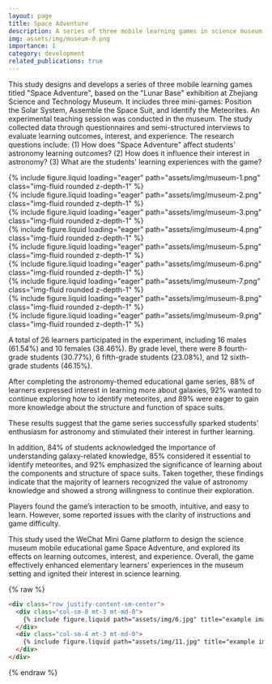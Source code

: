 ```yaml
---
layout: page
title: Space Adventure
description: A series of three mobile learning games in science museum.
img: assets/img/museum-0.png
importance: 1
category: development
related_publications: true
---
```


This study designs and develops a series of three mobile learning games titled "Space Adventure", based on the "Lunar Base" exhibition at Zhejiang Science and Technology Museum. It includes three mini-games: Position the Solar System, Assemble the Space Suit, and Identify the Meteorites. An experimental teaching session was conducted in the museum. The study collected data through questionnaires and semi-structured interviews to evaluate learning outcomes, interest, and experience. The research questions include:
(1) How does "Space Adventure" affect students' astronomy learning outcomes?
(2) How does it influence their interest in astronomy?
(3) What are the students' learning experiences with the game?

<div class="row">
    <div class="col-sm mt-3 mt-md-0">
        {% include figure.liquid loading="eager" path="assets/img/museum-1.png" class="img-fluid rounded z-depth-1" %}
    </div>
</div>
<div class="row">
    <div class="col-sm mt-3 mt-md-0">
        {% include figure.liquid loading="eager" path="assets/img/museum-2.png" class="img-fluid rounded z-depth-1" %}
    </div>
</div>
<div class="row">
    <div class="col-sm mt-3 mt-md-0">
        {% include figure.liquid loading="eager" path="assets/img/museum-3.png" class="img-fluid rounded z-depth-1" %}
    </div>
</div>
<div class="row">
    <div class="col-sm mt-3 mt-md-0">
        {% include figure.liquid loading="eager" path="assets/img/museum-4.png" class="img-fluid rounded z-depth-1" %}
    </div>
</div>
<div class="row">
    <div class="col-sm mt-3 mt-md-0">
        {% include figure.liquid loading="eager" path="assets/img/museum-5.png" class="img-fluid rounded z-depth-1" %}
    </div>
</div>
<div class="row">
    <div class="col-sm mt-3 mt-md-0">
        {% include figure.liquid loading="eager" path="assets/img/museum-6.png" class="img-fluid rounded z-depth-1" %}
    </div>
</div>
<div class="row">
    <div class="col-sm mt-3 mt-md-0">
        {% include figure.liquid loading="eager" path="assets/img/museum-7.png" class="img-fluid rounded z-depth-1" %}
    </div>
</div>
<div class="row">
    <div class="col-sm mt-3 mt-md-0">
        {% include figure.liquid loading="eager" path="assets/img/museum-8.png" class="img-fluid rounded z-depth-1" %}
    </div>
</div>
<div class="row">
    <div class="col-sm mt-3 mt-md-0">
        {% include figure.liquid loading="eager" path="assets/img/museum-9.png" class="img-fluid rounded z-depth-1" %}
    </div>
</div>

A total of 26 learners participated in the experiment, including 16 males (61.54%) and 10 females (38.46%).
By grade level, there were 8 fourth-grade students (30.77%), 6 fifth-grade students (23.08%), and 12 sixth-grade students (46.15%).

After completing the astronomy-themed educational game series, 88% of learners expressed interest in learning more about galaxies, 92% wanted to continue exploring how to identify meteorites, and 89% were eager to gain more knowledge about the structure and function of space suits.

These results suggest that the game series successfully sparked students’ enthusiasm for astronomy and stimulated their interest in further learning.

In addition, 84% of students acknowledged the importance of understanding galaxy-related knowledge, 85% considered it essential to identify meteorites, and 92% emphasized the significance of learning about the components and structure of space suits. Taken together, these findings indicate that the majority of learners recognized the value of astronomy knowledge and showed a strong willingness to continue their exploration.

Players found the game’s interaction to be smooth, intuitive, and easy to learn. However, some reported issues with the clarity of instructions and game difficulty.

This study used the WeChat Mini Game platform to design the science museum mobile educational game Space Adventure, and explored its effects on learning outcomes, interest, and experience. Overall, the game effectively enhanced elementary learners’ experiences in the museum setting and ignited their interest in science learning.

{% raw %}

```html
<div class="row justify-content-sm-center">
  <div class="col-sm-8 mt-3 mt-md-0">
    {% include figure.liquid path="assets/img/6.jpg" title="example image" class="img-fluid rounded z-depth-1" %}
  </div>
  <div class="col-sm-4 mt-3 mt-md-0">
    {% include figure.liquid path="assets/img/11.jpg" title="example image" class="img-fluid rounded z-depth-1" %}
  </div>
</div>
```

{% endraw %}
